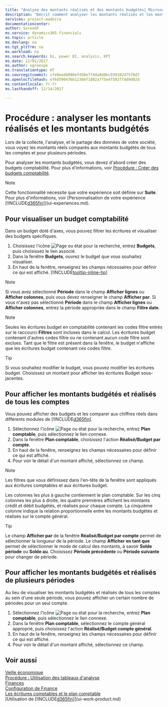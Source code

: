 ```yaml
---
title: "Analyse des montants réalisés et des montants budgétés| Microsoft Docs"
description: "Décrit comment analyser les montants réalisés et les montants budgétés."
services: project-madeira
documentationcenter: 
author: SorenGP
ms.service: dynamics365-financials
ms.topic: article
ms.devlang: na
ms.tgt_pltfrm: na
ms.workload: na
ms.search.keywords: bi, power BI, analysis, KPI
ms.date: 12/01/2017
ms.author: sgroespe
ms.translationtype: HT
ms.sourcegitcommit: cfe0eed4090ef458e774da8d0bc03910247570d7
ms.openlocfilehash: e76d590476b1236bf1d82a7f5e4f502ffdd9d02d
ms.contentlocale: fr-fr
ms.lasthandoff: 12/14/2017

---
```

# <a name="how-to-analyze-actual-amounts-versus-budgeted-amounts"></a>Procédure : analyser les montants réalisés et les montants budgétés
Lors de la collecte, l'analyse, et le partage des données de votre société, vous voyez les montants réels comparés aux montants budgétés de tous les comptes et pour plusieurs périodes.

Pour analyser les montants budgétés, vous devez d'abord créer des budgets comptabilité. Pour plus d'informations, voir [Procédure : Créer des budgets comptabilité](finance-how-create-budgets.md).

> [!NOTE]  
>   Cette fonctionnalité nécessite que votre expérience soit définie sur **Suite**. Pour plus d'informations, voir [Personnalisation de votre expérience [!INCLUDE[d365fin](includes/d365fin_md.md)]](ui-experiences.md).

## <a name="to-view-a-gl-budget"></a>Pour visualiser un budget comptabilité
Dans un budget doté d'axes, vous pouvez filtrer les écritures et visualiser des budgets spécifiques.

1. Choisissez l'icône ![Page ou état pour la recherche](media/ui-search/search_small.png "Page ou état pour la recherche"), entrez **Budgets**, puis choisissez le lien associé.
2. Dans la fenêtre **Budgets**, ouvrez le budget que vous souhaitez visualiser.  
3. En haut de la fenêtre, renseignez les champs nécessaires pour définir ce qui est affiché. [!INCLUDE[tooltip-inline-tip](includes/tooltip-inline-tip_md.md)]

> [!NOTE]  
>   Si vous avez sélectionné **Période** dans le champ **Afficher lignes** ou **Afficher colonnes**, puis vous devez renseigner le champ **Afficher par**. Si vous n'avez pas sélectionné **Période** dans le champ **Afficher lignes** ou **Afficher colonnes**, entrez la période appropriée dans le champ **Filtre date**.  

> [!NOTE]  
>   Seules les écritures budget en comptabilité contenant les codes filtre entrés sur le raccourci **Filtres** sont incluses dans le calcul. Les écritures budget contenant d'autres codes filtre ou ne contenant aucun code filtre sont exclues. Tant que le filtre est présent dans la fenêtre, le budget n'affiche que les écritures budget contenant ces codes filtre.  

> [!TIP]  
>   Si vous souhaitez modifier le budget, vous pouvez modifier les écritures budget. Choisissez un montant pour afficher les écritures Budget sous-jacentes.

## <a name="to-view-actual-and-budgeted-amounts-for-all-accounts"></a>Pour afficher les montants budgétés et réalisés de tous les comptes  
Vous pouvez afficher des budgets et les comparer aux chiffres réels dans différents modules de [!INCLUDE[d365fin](includes/d365fin_md.md)].

1. Sélectionnez l'icône ![Page ou état pour la recherche](media/ui-search/search_small.png "Page ou état pour la recherche"), entrez **Plan comptable**, puis sélectionnez le lien connexe.  
2. Dans la fenêtre **Plan comptable**, choisissez l'action **Réalisé/Budget par compte**.
3. En haut de la fenêtre, renseignez les champs nécessaires pour définir ce qui est affiché.  
4. Pour voir le détail d'un montant affiché, sélectionnez ce champ.  

> [!NOTE]  
>   Les filtres que vous définissez dans l'en-tête de la fenêtre sont appliqués aux écritures comptables et aux écritures budget.

Les colonnes les plus à gauche contiennent le plan comptable. Sur les cinq colonnes les plus à droite, les quatre premières affichent les montants crédit et débit budgétés, et réalisés pour chaque compte. La cinquième colonne indique la relation proportionnelle entre les montants budgétés et réalisés sur le compte général.  

> [!TIP]  
>   Le champ **Afficher par** de la fenêtre **Réalisé/Budget par compte** permet de sélectionner la longueur de la période. Le champ **Afficher en tant que** permet de sélectionner le mode de calcul des montants, à savoir **Solde période** ou **Solde au**. Choisissez **Période précédente** ou **Période suivante** pour changer de période.  

## <a name="to-view-actual-and-budgeted-amounts-for-several-periods"></a>Pour afficher les montants budgétés et réalisés de plusieurs périodes  
Au lieu de visualiser les montants budgétés et réalisés de tous les comptes au sein d'une seule période, vous pouvez afficher un certain nombre de périodes pour un seul compte.  

1. Sélectionnez l'icône ![Page ou état pour la recherche](media/ui-search/search_small.png "Page ou état pour la recherche"), entrez **Plan comptable**, puis sélectionnez le lien connexe.  
2. Dans la fenêtre **Plan comptable**, sélectionnez le compte général approprié, puis choisissez l'action **Réalisé/Budget compte général**.  
3. En haut de la fenêtre, renseignez les champs nécessaires pour définir ce qui est affiché.   
4. Pour voir le détail d'un montant affiché, sélectionnez ce champ.  

## <a name="see-also"></a>Voir aussi
[Veille économique](bi.md)  
[Procédure : Utilisation des tableaux d'analyse](bi-how-work-account-schedule.md)  
[Finances](finance.md)  
[Configuration de Finance](finance-setup-finance.md)  
[Les écritures comptables et le plan comptable](finance-general-ledger.md)  
[Utilisation de [!INCLUDE[d365fin](includes/d365fin_md.md)]](ui-work-product.md)  

